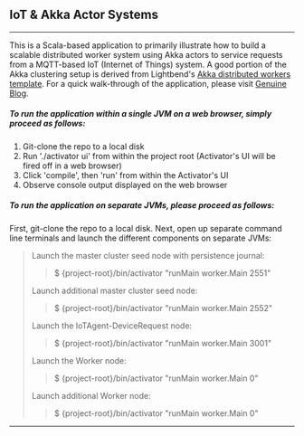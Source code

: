 ## IoT & Akka Actor Systems

---

This is a Scala-based application to primarily illustrate how to build a scalable distributed worker system using Akka actors to service requests from a MQTT-based IoT (Internet of Things) system.  A good portion of the Akka clustering setup is derived from Lightbend's [Akka distributed workers template](http://www.lightbend.com/activator/template/akka-distributed-workers).  For a quick walk-through of the application, please visit [Genuine Blog](http://blog.genuine.com/2016/04/internet-of-things-and-akka-actors/).

##### To run the application within a single JVM on a web browser, simply proceed as follows:

1. Git-clone the repo to a local disk
2. Run './activator ui' from within the project root (Activator's UI will be fired off in a web browser)
3. Click 'compile', then 'run' from within the Activator's UI
4. Observe console output displayed on the web browser

##### To run the application on separate JVMs, please proceed as follows:

First, git-clone the repo to a local disk.  Next, open up separate command line terminals and launch the different components on separate JVMs:

> Launch the master cluster seed node with persistence journal:
>> $ {project-root}/bin/activator "runMain worker.Main 2551"
>
> Launch additional master cluster seed node:
>> $ {project-root}/bin/activator "runMain worker.Main 2552"
>
> Launch the IoTAgent-DeviceRequest node:
>> $ {project-root}/bin/activator "runMain worker.Main 3001"
>
> Launch the Worker node:
>> $ {project-root}/bin/activator "runMain worker.Main 0"
>
> Launch additional Worker node:
>> $ {project-root}/bin/activator "runMain worker.Main 0"

---
